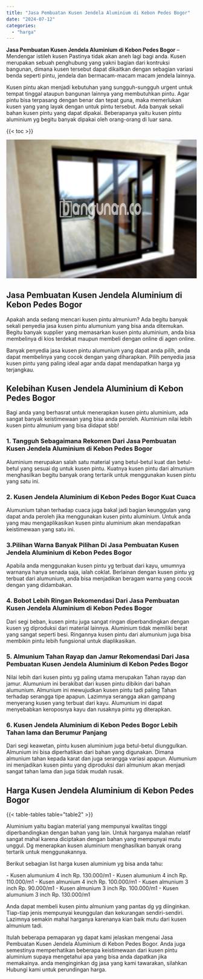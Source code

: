 ```yaml
---
title: "Jasa Pembuatan Kusen Jendela Aluminium di Kebon Pedes Bogor"
date: "2024-07-12"
categories: 
  - "harga"
---
```


**Jasa Pembuatan Kusen Jendela Aluminium di Kebon Pedes Bogor** – Mendengar istileh kusen Pastinya tidak akan aneh lagi bagi anda. Kusen merupakan sebuah penghubung yang yakni bagian dari kontruksi bangunan, dimana kusen tersebut dapat dikaitkan dengan sebagian variasi benda seperti pintu, jendela dan bermacam-macam macam jendela lainnya.

Kusen pintu akan menjadi kebutuhan yang sungguh-sungguh urgent untuk tempat tinggal ataupun bangunan lainnya yang membutuhkan pintu. Agar pintu bisa terpasang dengan benar dan tepat guna, maka memerlukan kusen yang yang layak dengan untuk pintu tersebut. Ada banyak sekali bahan kusen pintu yang dapat dipakai. Beberapanya yaitu kusen pintu aluminium yg begitu banyak dipakai oleh orang-orang di luar sana.

{{< toc >}}

![Jasa Pembuatan Kusen Jendela Aluminium di Kebon Pedes Bogor](/images/harga-kusen-jendela-alumunium-27.png)

## Jasa Pembuatan Kusen Jendela Aluminium di Kebon Pedes Bogor

Apakah anda sedang mencari kusen pintu almunium? Ada begitu banyak sekali penyedia jasa kusen pintu alumunium yang bisa anda ditemukan. Begitu banyak supplier yang memasarkan kusen pintu aluminium, anda bisa membelinya di kios terdekat maupun membeli dengan online di agen online.

Banyak penyedia jasa kusen pintu alumunium yang dapat anda pilih, anda dapat membelinya yang cocok dengan yang diharapkan. Pilih penyedia jasa kusen pintu yang paling ideal agar anda dapat mendapatkan harga yg terjangkau.

## Kelebihan Kusen Jendela Aluminium di Kebon Pedes Bogor

Bagi anda yang berhasrat untuk menerapkan kusen pintu aluminium, ada sangat banyak keistimewaan yang bisa anda peroleh. Aluminium nilai lebih kusen pintu almunium yang bisa didapat sbb!

### 1\. Tangguh Sebagaimana Rekomen Dari Jasa Pembuatan Kusen Jendela Aluminium di Kebon Pedes Bogor

Aluminium merupakan salah satu material yang betul-betul kuat dan betul-betul yang sesuai dg untuk kusen pintu. Kuatnya kusen pintu dari almunium menghasilkan begitu banyak orang tertarik untuk menggunakan kusen pintu yang satu ini.

### 2\. Kusen Jendela Aluminium di Kebon Pedes Bogor Kuat Cuaca

Alumunium tahan terhadap cuaca juga bakal jadi bagian keunggulan yang dapat anda peroleh jika menggunakan kusen pintu aluminium. Untuk anda yang mau mengaplikasikan kusen pintu aluminium akan mendapatkan keistimewaan yang satu ini.

### 3.Pilihan Warna Banyak Pilihan Di Jasa Pembuatan Kusen Jendela Aluminium di Kebon Pedes Bogor

Apabila anda menggunakan kusen pintu yg terbuat dari kayu, umumnya warnanya hanya senada saja, ialah coklat. Berlainan dengan kusen pintu yg terbuat dari alumunium, anda bisa menjadikan beragam warna yang cocok dengan yang didambakan.

### 4\. Bobot Lebih Ringan Rekomendasi Dari Jasa Pembuatan Kusen Jendela Aluminium di Kebon Pedes Bogor

Dari segi beban, kusen pintu juga sangat ringan diperbandingkan dengan kusen yg diproduksi dari material lainnya. Aluminium tidak memiliki berat yang sangat seperti besi. Ringannya kusen pintu dari alumunium juga bisa membikin pintu lebih fungsional untuk diaplikasikan.

### 5\. Almunium Tahan Rayap dan Jamur Rekomendasi Dari Jasa Pembuatan Kusen Jendela Aluminium di Kebon Pedes Bogor

Nilai lebih dari kusen pintu yg paling utama merupakan Tahan rayap dan jamur. Alumunium ini berakibat dari kusen pintu dibikin dari bahan alumunium. Almunium ini mewujudkan kusen pintu tadi paling Tahan terhadap serangga tipe apapun. Lazimnya serangga akan gampang menyerang kusen yang terbuat dari kayu. Alumunium ini dapat menyebabkan keroposnya kayu dan rusaknya pintu yg diterapkan.

### 6\. Kusen Jendela Aluminium di Kebon Pedes Bogor Lebih Tahan lama dan Berumur Panjang

Dari segi keawetan, pintu kusen aluminium juga betul-betul diunggulkan. Almunium ini bisa diperhatikan dari bahan yang digunakan. Dimana almunium tahan kepada karat dan juga serangga variasi apapun. Alumunium ini menjadikan kusen pintu yang diproduksi dari almunium akan menjadi sangat tahan lama dan juga tidak mudah rusak.

## Harga Kusen Jendela Aluminium di Kebon Pedes Bogor

{{< table-tables table="table2" >}}

Aluminium yaitu bagian material yang mempunyai kwalitas tinggi diperbandingkan dengan bahan yang lain. Untuk harganya malahan relatif sangat mahal karena diciptakan dengan bahan yang mempunyai mutu unggul. Dg menerapkan kusen aluminium menghasilkan banyak orang tertarik untuk menggunakannya.

Berikut sebagian list harga kusen aluminium yg bisa anda tahu:

\- Kusen alumunium 4 inch Rp. 130.000/m1 - Kusen alumunium 4 inch Rp. 110.000/m1 - Kusen almunium 4 inch Rp. 100.000/m1 - Kusen almunium 3 inch Rp. 90.000/m1 - Kusen almunium 3 inch Rp. 100.000/m1 - Kusen alumunium 3 inch Rp. 130.000/m1

Anda dapat membeli kusen pintu almunium yang pantas dg yg diinginkan. Tiap-tiap jenis mempunyai keunggulan dan kekurangan sendiri-sendiri. Lazimnya semakin mahal harganya karenanya kian baik mutu dari kusen almunium tadi.

Itulah beberapa pemaparan yg dapat kami jelaskan mengenai Jasa Pembuatan Kusen Jendela Aluminium di Kebon Pedes Bogor. Anda juga semestinya memperhatikan beberapa keistimewaan dari kusen pintu aluminium supaya mengetahui apa yang bisa anda dapatkan jika memakainya. anda menginginkan dg jasa yang kami tawarakan, silahkan Hubungi kami untuk perundingan harga.
